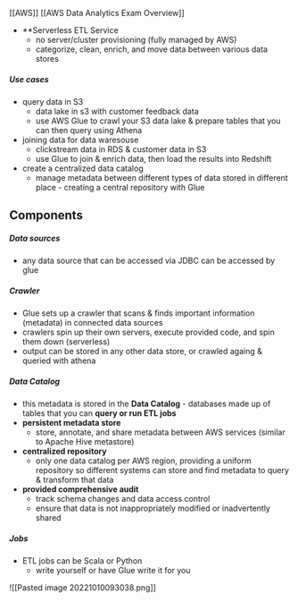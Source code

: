 [[AWS]] [[AWS Data Analytics Exam Overview]]
- **Serverless ETL Service
	- no server/cluster provisioning (fully managed by AWS)
	-  categorize, clean, enrich, and move data between various data stores
##### Use cases
- query data in S3
	- data lake in s3 with customer feedback data
	- use AWS Glue to crawl your S3 data lake & prepare tables that you can then query using Athena
- joining data for data waresouse
	- clickstream data in RDS & customer data in S3
	- use Glue to join & enrich data, then load the results into Redshift
- create a centralized data catalog
	- manage metadata between different types of data stored in different place - creating a central repository with Glue

## Components
##### Data sources
- any data source that can be accessed via JDBC can be accessed by glue
##### Crawler
- Glue sets up a crawler that scans & finds important information (metadata) in connected data sources
- crawlers spin up their own servers, execute provided code, and spin them down (serverless)
- output can be stored in any other data store, or crawled againg & queried with athena
##### Data Catalog
- this metadata is stored in the **Data Catalog** - databases made up of tables that you can **query or run ETL jobs**
- **persistent metadata store**
	- store, annotate, and share metadata between AWS services (similar to Apache Hive metastore)
- **centralized repository**
	- only one data catalog per AWS region, providing a uniform repository so different systems can store and find metadata to query & transform that data
- **provided comprehensive audit**
	- track schema changes and data access control
	- ensure that data is not inappropriately modified or inadvertently shared
##### Jobs
- ETL jobs can be Scala or Python
	- write yourself or have Glue write it for you


![[Pasted image 20221010093038.png]]